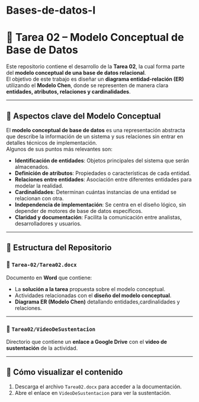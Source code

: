 # Bases-de-datos-I

# 📘 Tarea 02 – Modelo Conceptual de Base de Datos

Este repositorio contiene el desarrollo de la **Tarea 02**, la cual forma parte del **modelo conceptual de una base de datos relacional**.  
El objetivo de este trabajo es diseñar un **diagrama entidad-relación (ER)** utilizando el **Modelo Chen**, donde se representen de manera clara **entidades, atributos, relaciones y cardinalidades**.

---

## 🧩 Aspectos clave del Modelo Conceptual

El **modelo conceptual de base de datos** es una representación abstracta que describe la información de un sistema y sus relaciones sin entrar en detalles técnicos de implementación.  
Algunos de sus puntos más relevantes son:

- **Identificación de entidades**: Objetos principales del sistema que serán almacenados.  
- **Definición de atributos**: Propiedades o características de cada entidad.  
- **Relaciones entre entidades**: Asociación entre diferentes entidades para modelar la realidad.  
- **Cardinalidades**: Determinan cuántas instancias de una entidad se relacionan con otra.  
- **Independencia de implementación**: Se centra en el diseño lógico, sin depender de motores de base de datos específicos.  
- **Claridad y documentación**: Facilita la comunicación entre analistas, desarrolladores y usuarios.

---

## 📂 Estructura del Repositorio

### 📄 `Tarea-02/Tarea02.docx`  
Documento en **Word** que contiene:  
- La **solución a la tarea** propuesta sobre el modelo conceptual.  
- Actividades relacionadas con el **diseño del modelo conceptual**.  
- **Diagrama ER (Modelo Chen)** detallando entidades,cardinalidades y relaciones.

---

### 🎥 `Tarea02/VideoDeSustentacion`  
Directorio que contiene un **enlace a Google Drive** con el **video de sustentación** de la actividad.

---

## 🚀 Cómo visualizar el contenido

1. Descarga el archivo `Tarea02.docx` para acceder a la documentación.  
2. Abre el enlace en `VideoDeSustentacion` para ver la sustentación.  







